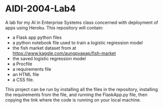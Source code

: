 # AIDI-2004-Lab4
A lab for my AI in Enterprise Systems class concerned with deployment of apps using Heroku.
This repository will contain:
* a Flask app python files
* a python notebook file used to train a logistic regression model
* the fish market dataset from at https://www.kaggle.com/aungpyaeap/fish-market
* the saved logistic regression model
* a Procfile
* a requirements file
* an HTML file
* a CSS file.

This project can be run by installing all the files in the repository, installing the requirements from the file, and running the FlaskApp.py file, then copying the link where the code is running on your local machine.

